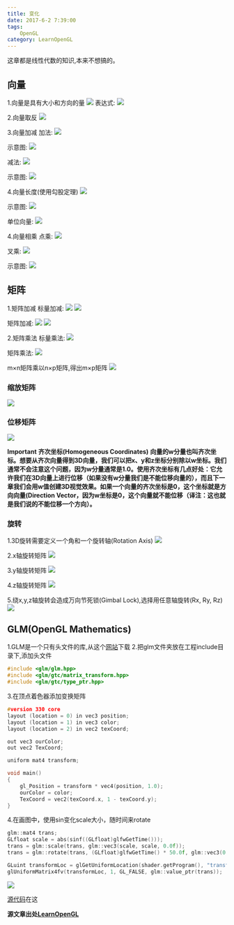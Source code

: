 ```yaml
---
title: 变化
date: 2017-6-2 7:39:00
tags: 
    OpenGL
category: LearnOpenGL
---
```

这章都是线性代数的知识,本来不想搞的。
## 向量
1.向量是具有大小和方向的量
![](vectors.png)
表达式:
![](vector_expression.png)

2.向量取反
![](vector_negate.png)

3.向量加减
加法:
![](vector_plus.png)

示意图:
![](vectors_addition.png)

减法:
![](vector_minus.png)

示意图:
![](vectors_subtraction.png)

4.向量长度(使用勾股定理)
![](vector_length.png)

示意图:
![](vectors_triangle.png)

单位向量:
![](vector_unit.png)

4.向量相乘
点乘:
![](vector_dot_multipy.png)

叉乘:
![](vector_x_multipy.png)

示意图:
![](vectors_crossproduct.png)

## 矩阵
1.矩阵加减
标量加减:
![](matrix_add_scalar.png)
![](matrix_minus_scalar.png)

矩阵加减:
![](matrix_add_matrix.png)
![](matrix_minus_matrix.png)

2.矩阵乘法
标量乘法:
![](matrix_multipy_scalar.png)

矩阵乘法:
![](matrix_multiplication.png)

m×n矩阵乘以n×p矩阵,得出m×p矩阵
![](matrix_multipy_vector.png)

### 缩放矩阵
![](matrix_scale.png)

### 位移矩阵
![](matrix_pos.png)

**Important**
**齐次坐标(Homogeneous Coordinates)**
**向量的w分量也叫齐次坐标。想要从齐次向量得到3D向量，我们可以把x、y和z坐标分别除以w坐标。我们通常不会注意这个问题，因为w分量通常是1.0。使用齐次坐标有几点好处：它允许我们在3D向量上进行位移（如果没有w分量我们是不能位移向量的），而且下一章我们会用w值创建3D视觉效果。如果一个向量的齐次坐标是0，这个坐标就是方向向量(Direction Vector，因为w坐标是0，这个向量就不能位移（译注：这也就是我们说的不能位移一个方向）。**

### 旋转
1.3D旋转需要定义一个角和一个旋转轴(Rotation Axis)
![](vectors_angle.png)

2.x轴旋转矩阵
![](matrix_rotation_x.png)

3.y轴旋转矩阵
![](matrix_rotation_y.png)

4.z轴旋转矩阵
![](matrix_rotation_z.png)

5.绕x,y,z轴旋转会造成万向节死锁(Gimbal Lock),选择用任意轴旋转(Rx, Ry, Rz)
![](matrix_rotation_anything.png)

## GLM(OpenGL Mathematics)
1.GLM是一个只有头文件的库,从这个[网站](http://glm.g-truc.net/0.9.5/index.html)下载
2.把glm文件夹放在工程include目录下,添加头文件
```C++
#include <glm/glm.hpp>
#include <glm/gtc/matrix_transform.hpp>
#include <glm/gtc/type_ptr.hpp>
```

3.在顶点着色器添加变换矩阵
```C++
#version 330 core
layout (location = 0) in vec3 position;
layout (location = 1) in vec3 color;
layout (location = 2) in vec2 texCoord;

out vec3 ourColor;
out vec2 TexCoord;

uniform mat4 transform;

void main()
{
	gl_Position = transform * vec4(position, 1.0);
	ourColor = color;
	TexCoord = vec2(texCoord.x, 1 - texCoord.y);
}
```

4.在画图中，使用sin变化scale大小，随时间来rotate
```C++
glm::mat4 trans;
GLfloat scale = abs(sinf((GLfloat)glfwGetTime()));
trans = glm::scale(trans, glm::vec3(scale, scale, 0.0f));
trans = glm::rotate(trans, (GLfloat)glfwGetTime() * 50.0f, glm::vec3(0.0f, 0.0f, 1.0f));

GLuint transformLoc = glGetUniformLocation(shader.getProgram(), "transform");
glUniformMatrix4fv(transformLoc, 1, GL_FALSE, glm::value_ptr(trans));
```
![](transform.png)

[源代码](https://github.com/tacthgin/toy/tree/master/OpenGL)在这

**源文章出处[LearnOpenGL](http://learnopengl-cn.readthedocs.io/zh/latest/01%20Getting%20started/07%20Transformations/)**




